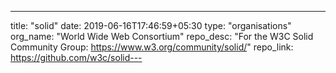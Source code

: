 ---
title: "solid"
date: 2019-06-16T17:46:59+05:30
type: "organisations"
org_name: "World Wide Web Consortium"
repo_desc: "For the W3C Solid Community Group: https://www.w3.org/community/solid/"
repo_link: https://github.com/w3c/solid---